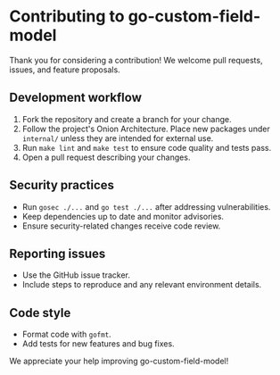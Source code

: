 # Contributing to go-custom-field-model

Thank you for considering a contribution! We welcome pull requests, issues, and feature proposals.

## Development workflow

1. Fork the repository and create a branch for your change.
2. Follow the project's Onion Architecture. Place new packages under `internal/` unless they are intended for external use.
3. Run `make lint` and `make test` to ensure code quality and tests pass.
4. Open a pull request describing your changes.

## Security practices

- Run `gosec ./...` and `go test ./...` after addressing vulnerabilities.
- Keep dependencies up to date and monitor advisories.
- Ensure security-related changes receive code review.

## Reporting issues

- Use the GitHub issue tracker.
- Include steps to reproduce and any relevant environment details.

## Code style

- Format code with `gofmt`.
- Add tests for new features and bug fixes.

We appreciate your help improving go-custom-field-model!

